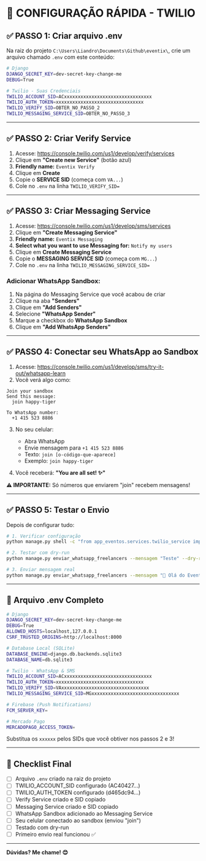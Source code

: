 # 🚀 CONFIGURAÇÃO RÁPIDA - TWILIO

## ✅ PASSO 1: Criar arquivo .env

Na raiz do projeto `C:\Users\Liandro\Documents\Github\eventix\`, crie um arquivo chamado `.env` com este conteúdo:

```bash
# Django
DJANGO_SECRET_KEY=dev-secret-key-change-me
DEBUG=True

# Twilio - Suas Credenciais
TWILIO_ACCOUNT_SID=ACxxxxxxxxxxxxxxxxxxxxxxxxxxxxxxxx
TWILIO_AUTH_TOKEN=xxxxxxxxxxxxxxxxxxxxxxxxxxxxxxxx
TWILIO_VERIFY_SID=OBTER_NO_PASSO_2
TWILIO_MESSAGING_SERVICE_SID=OBTER_NO_PASSO_3
```

---

## ✅ PASSO 2: Criar Verify Service

1. Acesse: https://console.twilio.com/us1/develop/verify/services
2. Clique em **"Create new Service"** (botão azul)
3. **Friendly name:** `Eventix Verify`
4. Clique em **Create**
5. Copie o **SERVICE SID** (começa com `VA...`)
6. Cole no `.env` na linha `TWILIO_VERIFY_SID=`

---

## ✅ PASSO 3: Criar Messaging Service

1. Acesse: https://console.twilio.com/us1/develop/sms/services
2. Clique em **"Create Messaging Service"**
3. **Friendly name:** `Eventix Messaging`
4. **Select what you want to use Messaging for:** `Notify my users`
5. Clique em **Create Messaging Service**
6. Copie o **MESSAGING SERVICE SID** (começa com `MG...`)
7. Cole no `.env` na linha `TWILIO_MESSAGING_SERVICE_SID=`

### Adicionar WhatsApp Sandbox:
1. Na página do Messaging Service que você acabou de criar
2. Clique na aba **"Senders"**
3. Clique em **"Add Senders"**
4. Selecione **"WhatsApp Sender"**
5. Marque a checkbox do **WhatsApp Sandbox**
6. Clique em **"Add WhatsApp Senders"**

---

## ✅ PASSO 4: Conectar seu WhatsApp ao Sandbox

1. Acesse: https://console.twilio.com/us1/develop/sms/try-it-out/whatsapp-learn
2. Você verá algo como:

```
Join your sandbox
Send this message:
  join happy-tiger
  
To WhatsApp number:
  +1 415 523 8886
```

3. No seu celular:
   - Abra WhatsApp
   - Envie mensagem para `+1 415 523 8886`
   - Texto: `join [o-código-que-aparece]`
   - Exemplo: `join happy-tiger`

4. Você receberá: **"You are all set! ✨"**

**⚠️ IMPORTANTE:** Só números que enviarem "join" recebem mensagens!

---

## ✅ PASSO 5: Testar o Envio

Depois de configurar tudo:

```bash
# 1. Verificar configuração
python manage.py shell -c "from app_eventos.services.twilio_service import TwilioService; t = TwilioService(); print('Configurado:', t.is_configured())"

# 2. Testar com dry-run
python manage.py enviar_whatsapp_freelancers --mensagem "Teste" --dry-run

# 3. Enviar mensagem real
python manage.py enviar_whatsapp_freelancers --mensagem "🎉 Olá do Eventix!"
```

---

## 📱 Arquivo .env Completo

```bash
# Django
DJANGO_SECRET_KEY=dev-secret-key-change-me
DEBUG=True
ALLOWED_HOSTS=localhost,127.0.0.1
CSRF_TRUSTED_ORIGINS=http://localhost:8000

# Database Local (SQLite)
DATABASE_ENGINE=django.db.backends.sqlite3
DATABASE_NAME=db.sqlite3

# Twilio - WhatsApp & SMS
TWILIO_ACCOUNT_SID=ACxxxxxxxxxxxxxxxxxxxxxxxxxxxxxxxx
TWILIO_AUTH_TOKEN=xxxxxxxxxxxxxxxxxxxxxxxxxxxxxxxx
TWILIO_VERIFY_SID=VAxxxxxxxxxxxxxxxxxxxxxxxxxxxxxxxx
TWILIO_MESSAGING_SERVICE_SID=MGxxxxxxxxxxxxxxxxxxxxxxxxxxxxxxxx

# Firebase (Push Notifications)
FCM_SERVER_KEY=

# Mercado Pago
MERCADOPAGO_ACCESS_TOKEN=
```

Substitua os `xxxxxx` pelos SIDs que você obtiver nos passos 2 e 3!

---

## 🎯 Checklist Final

- [ ] Arquivo `.env` criado na raiz do projeto
- [ ] TWILIO_ACCOUNT_SID configurado (AC40427...)
- [ ] TWILIO_AUTH_TOKEN configurado (d465dc94...)
- [ ] Verify Service criado e SID copiado
- [ ] Messaging Service criado e SID copiado
- [ ] WhatsApp Sandbox adicionado ao Messaging Service
- [ ] Seu celular conectado ao sandbox (enviou "join")
- [ ] Testado com dry-run
- [ ] Primeiro envio real funcionou ✅

---

**Dúvidas? Me chame! 😊**


